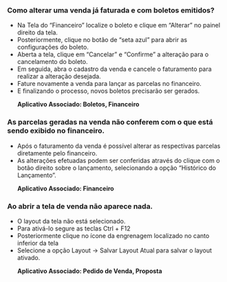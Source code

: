 
### **Como alterar uma venda já faturada e com boletos emitidos?**
- Na Tela do “Financeiro” localize o boleto e clique em “Alterar” no painel direito da tela.
- Posteriormente, clique no botão de “seta azul” para abrir as configurações do boleto.
- Aberta a tela, clique em “Cancelar” e “Confirme” a alteração para o cancelamento do boleto. 
- Em seguida, abra o cadastro da venda e cancele o faturamento para realizar a alteração desejada. 
- Fature novamente a venda para lançar as parcelas no financeiro.
- E finalizando o processo, novos boletos precisarão ser gerados. <p>
**Aplicativo Associado: Boletos, Financeiro**

### **As parcelas geradas na venda não conferem com o que está sendo exibido no financeiro.**
- Após o faturamento da venda é possível alterar as respectivas parcelas diretamente pelo financeiro.
- As alterações efetuadas podem ser conferidas através do clique com o botão direito sobre o lançamento, selecionando a opção “Histórico do Lançamento”. <p>**Aplicativo Associado: Financeiro**

### **Ao abrir a tela de venda não aparece nada.**
- O layout da tela não está selecionado. 
- Para ativá-lo segure as teclas Ctrl + F12
- Posteriormente clique no ícone da engrenagem localizado no canto inferior da tela 
- Selecione a opção Layout →  Salvar Layout Atual para salvar o layout ativado. <p>
 **Aplicativo Associado: Pedido de Venda, Proposta**
